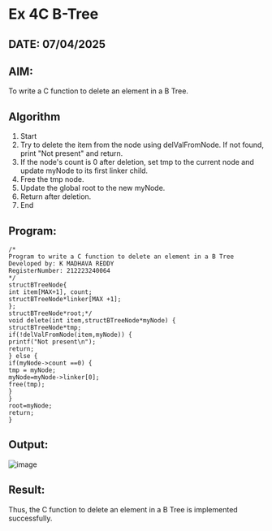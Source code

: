 # Ex 4C B-Tree
## DATE: 07/04/2025
## AIM:
To write a C function to delete an element in a B Tree.
## Algorithm
1. Start
2. Try to delete the item from the node using delValFromNode. If not found, print "Not
present" and return.
3. If the node's count is 0 after deletion, set tmp to the current node and update myNode to its
first linker child.
4. Free the tmp node.
5. Update the global root to the new myNode.
6. Return after deletion.
7. End

## Program:
```
/*
Program to write a C function to delete an element in a B Tree
Developed by: K MADHAVA REDDY
RegisterNumber: 212223240064
*/
structBTreeNode{
int item[MAX+1], count;
structBTreeNode*linker[MAX +1];
};
structBTreeNode*root;*/
void delete(int item,structBTreeNode*myNode) {
structBTreeNode*tmp;
if(!delValFromNode(item,myNode)) {
printf("Not present\n");
return;
} else {
if(myNode->count ==0) {
tmp = myNode;
myNode=myNode->linker[0];
free(tmp);
}
}
root=myNode;
return;
}
```

## Output:

![image](https://github.com/user-attachments/assets/8b7859f6-b318-4ace-b478-007083227b39)


## Result:
Thus, the C function to delete an element in a B Tree is implemented successfully.
